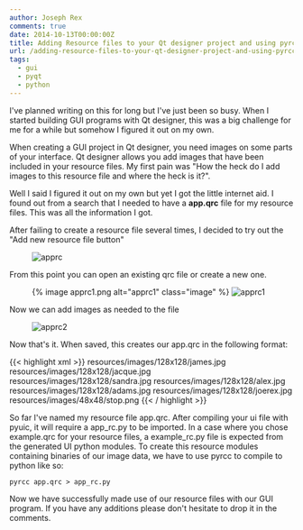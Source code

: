 ```yaml
---
author: Joseph Rex
comments: true
date: 2014-10-13T00:00:00Z
title: Adding Resource files to your Qt designer project and using pyrcc with python
url: /adding-resource-files-to-your-qt-designer-project-and-using-pyrcc-with-python/
tags:
  - gui
  - pyqt
  - python
---
```


I've planned writing on this for long but I've just been so busy. When I started building GUI programs with Qt designer, this was a big challenge for me for a while but somehow I figured it out on my own.

When creating a GUI project in Qt designer, you need images on some parts of your interface. Qt designer allows you add images that have been included in your resource files. My first pain was "How the heck do I add images to this resource file and where the heck is it?".
<!--more-->

Well I said I figured it out on my own but yet I got the little internet aid. I found out from a search that I needed to have a **app.qrc** file for my resource files. This was all the information I got.

After failing to create a resource file several times, I decided to try out the "Add new resource file button"

<figure>
<img src="https://res.cloudinary.com/strich/image/upload/v1497715921/apprc_q6mqse.png" alt="apprc" class="image">
</figure>

From this point you can open an existing qrc file or create a new one.

<figure>
{% image apprc1.png alt="apprc1" class="image" %}
<img src="https://res.cloudinary.com/strich/image/upload/v1497715924/apprc1_nsb5kn.png" alt="apprc1" class="image">
</figure>

Now we can add images as needed to the file

<figure>
<img src="https://res.cloudinary.com/strich/image/upload/v1497715926/apprc2_f2ujxx.png" alt="apprc2" class="image">
</figure>

Now that's it. When saved, this creates our app.qrc in the following format:

{{< highlight xml >}}
<RCC>
  <qresource prefix="/images">
    <file>resources/images/128x128/james.jpg</file>
    <file>resources/images/128x128/jacque.jpg</file>
    <file>resources/images/128x128/sandra.jpg</file>
    <file>resources/images/128x128/alex.jpg</file>
    <file>resources/images/128x128/adams.jpg</file>
    <file>resources/images/128x128/joerex.jpg</file>
    <file>resources/images/48x48/stop.png</file>
  </qresource>
</RCC>
{{< / highlight >}}

So far I've named my resource file app.qrc. After compiling your ui file with pyuic, it will require a app\_rc.py to be imported. In a case where you chose example.qrc for your resource files, a example\_rc.py file is expected from the generated UI python modules. To create this resource modules containing binaries of our image data, we have to use pyrcc to compile to python like so:

```
pyrcc app.qrc > app_rc.py
```

Now we have successfully made use of our resource files with our GUI program. If you have any additions please don't hesitate to drop it in the comments.

